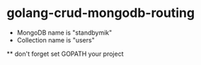 # golang-crud-mongodb-routing

- MongoDB name is "standbymik"
- Collection name is "users"

** don't forget set GOPATH your project

